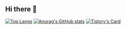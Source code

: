 ## Hi there 👋
[![Top Langs](https://github-readme-stats.vercel.app/api/top-langs/?username=Kaya176)](https://github.com/anuraghazra/github-readme-stats)
[![Anurag's GitHub stats](https://github-readme-stats.vercel.app/api?username=Kaya176)](https://github.com/anuraghazra/github-readme-stats)
[![Tistory's Card](https://github-readme-tistory-card.vercel.app/api?name={kaya-dev}&postId={56})](https://github.com/loosie/github-readme-tistory-card)
<!--
**Kaya176/Kaya176** is a ✨ _special_ ✨ repository because its `README.md` (this file) appears on your GitHub profile.

Here are some ideas to get you started:

- 🔭 I’m currently working on ...
- 🌱 I’m currently learning ...
- 👯 I’m looking to collaborate on ...
- 🤔 I’m looking for help with ...
- 💬 Ask me about ...
- 📫 How to reach me: ...
- 😄 Pronouns: ...
- ⚡ Fun fact: ...
-->
